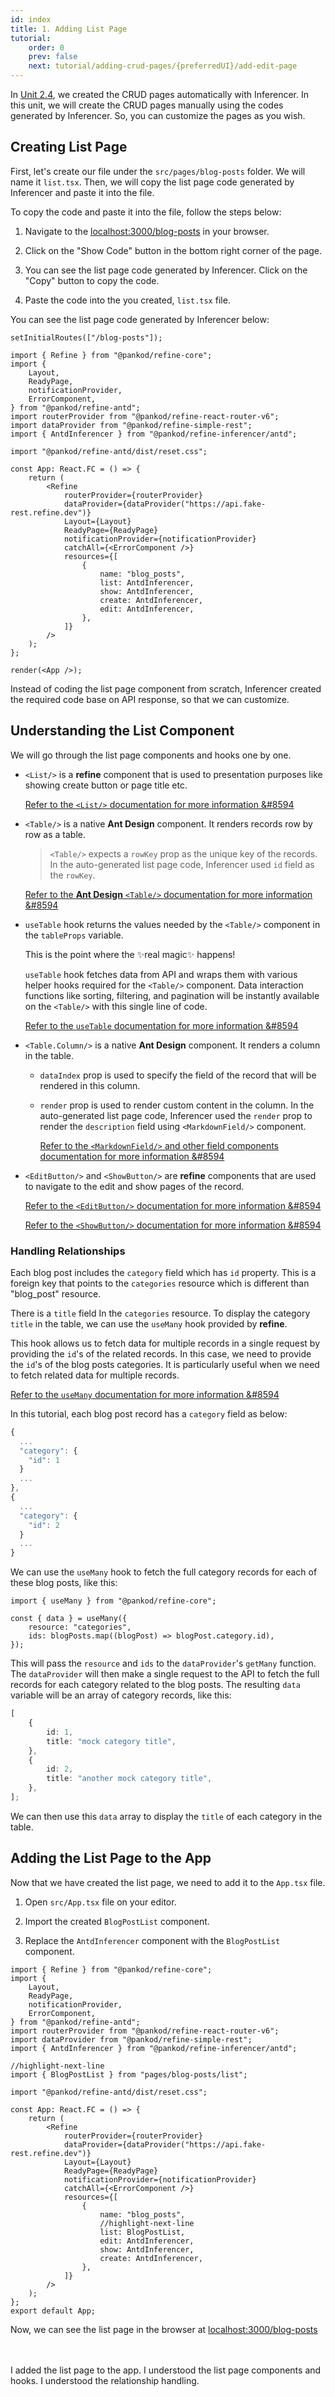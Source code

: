 ```yaml
---
id: index
title: 1. Adding List Page
tutorial:
    order: 0
    prev: false
    next: tutorial/adding-crud-pages/{preferredUI}/add-edit-page
---
```


In [Unit 2.4](/docs/tutorial/getting-started/antd/generate-crud-pages/), we created the CRUD pages automatically with Inferencer. In this unit, we will create the CRUD pages manually using the codes generated by Inferencer. So, you can customize the pages as you wish.

## Creating List Page

First, let's create our file under the `src/pages/blog-posts` folder. We will name it `list.tsx`. Then, we will copy the list page code generated by Inferencer and paste it into the file.

To copy the code and paste it into the file, follow the steps below:

1. Navigate to the <a href="http://localhost:3000/blog-posts" rel="noopener noreferrer nofollow">localhost:3000/blog-posts</a> in your browser.

2. Click on the "Show Code" button in the bottom right corner of the page.

3. You can see the list page code generated by Inferencer. Click on the "Copy" button to copy the code.

4. Paste the code into the you created, `list.tsx` file.

You can see the list page code generated by Inferencer below:

```tsx live previewOnly previewHeight=600px url=http://localhost:3000/blog-posts
setInitialRoutes(["/blog-posts"]);

import { Refine } from "@pankod/refine-core";
import {
    Layout,
    ReadyPage,
    notificationProvider,
    ErrorComponent,
} from "@pankod/refine-antd";
import routerProvider from "@pankod/refine-react-router-v6";
import dataProvider from "@pankod/refine-simple-rest";
import { AntdInferencer } from "@pankod/refine-inferencer/antd";

import "@pankod/refine-antd/dist/reset.css";

const App: React.FC = () => {
    return (
        <Refine
            routerProvider={routerProvider}
            dataProvider={dataProvider("https://api.fake-rest.refine.dev")}
            Layout={Layout}
            ReadyPage={ReadyPage}
            notificationProvider={notificationProvider}
            catchAll={<ErrorComponent />}
            resources={[
                {
                    name: "blog_posts",
                    list: AntdInferencer,
                    show: AntdInferencer,
                    create: AntdInferencer,
                    edit: AntdInferencer,
                },
            ]}
        />
    );
};

render(<App />);
```

Instead of coding the list page component from scratch, Inferencer created the required code base on API response, so that we can customize.

## Understanding the List Component

We will go through the list page components and hooks one by one.

-   `<List/>` is a **refine** component that is used to presentation purposes like showing create button or page title etc.

    [Refer to the `<List/>` documentation for more information &#8594](/docs/api-reference/antd/components/basic-views/list)

-   `<Table/>` is a native **Ant Design** component. It renders records row by row as a table.

    > `<Table/>` expects a `rowKey` prop as the unique key of the records. In the auto-generated list page code, Inferencer used `id` field as the `rowKey`.

    [Refer to the **Ant Design** `<Table/>` documentation for more information &#8594](https://ant.design/components/table/)

-   `useTable` hook returns the values needed by the `<Table/>` component in the `tableProps` variable.

    This is the point where the ✨real magic✨ happens!

    `useTable` hook fetches data from API and wraps them with various helper hooks required for the `<Table/>` component. Data interaction functions like sorting, filtering, and pagination will be instantly available on the `<Table/>` with this single line of code.

    [Refer to the `useTable` documentation for more information &#8594](/docs/api-reference/antd/hooks/table/useTable/)

-   `<Table.Column/>` is a native **Ant Design** component. It renders a column in the table.

    -   `dataIndex` prop is used to specify the field of the record that will be rendered in this column.
    -   `render` prop is used to render custom content in the column. In the auto-generated list page code, Inferencer used the `render` prop to render the `description` field using `<MarkdownField/>` component.

        [Refer to the `<MarkdownField/>` and other field components documentation for more information &#8594](/docs/api-reference/antd/components/fields/markdown/)

-   `<EditButton/>` and `<ShowButton/>` are **refine** components that are used to navigate to the edit and show pages of the record.

    [Refer to the `<EditButton/>` documentation for more information &#8594](/docs/api-reference/antd/components/buttons/edit-button/)

    [Refer to the `<ShowButton/>` documentation for more information &#8594](/docs/api-reference/antd/components/buttons/show-button/)

### Handling Relationships

Each blog post includes the `category` field which has `id` property. This is a foreign key that points to the `categories` resource which is different than "blog_post" resource.

There is a `title` field In the `categories` resource. To display the category `title` in the table, we can use the `useMany` hook provided by **refine**.

This hook allows us to fetch data for multiple records in a single request by providing the `id`'s of the related records. In this case, we need to provide the `id`'s of the blog posts categories. It is particularly useful when we need to fetch related data for multiple records.

[Refer to the `useMany` documentation for more information &#8594](/docs/api-reference/core/hooks/data/useMany/)

In this tutorial, each blog post record has a `category` field as below:

```ts title="https://api.fake-rest.refine.dev/blog_posts"
{
  ...
  "category": {
    "id": 1
  }
  ...
},
{
  ...
  "category": {
    "id": 2
  }
  ...
}
```

We can use the `useMany` hook to fetch the full category records for each of these blog posts, like this:

```tsx
import { useMany } from "@pankod/refine-core";

const { data } = useMany({
    resource: "categories",
    ids: blogPosts.map((blogPost) => blogPost.category.id),
});
```

This will pass the `resource` and `ids` to the `dataProvider`'s `getMany` function. The `dataProvider` will then make a single request to the API to fetch the full records for each category related to the blog posts. The resulting `data` variable will be an array of category records, like this:

```ts
[
    {
        id: 1,
        title: "mock category title",
    },
    {
        id: 2,
        title: "another mock category title",
    },
];
```

We can then use this `data` array to display the `title` of each category in the table.

## Adding the List Page to the App

Now that we have created the list page, we need to add it to the `App.tsx` file.

1. Open `src/App.tsx` file on your editor.

2. Import the created `BlogPostList` component.

3. Replace the `AntdInferencer` component with the `BlogPostList` component.

```tsx title="src/App.tsx"
import { Refine } from "@pankod/refine-core";
import {
    Layout,
    ReadyPage,
    notificationProvider,
    ErrorComponent,
} from "@pankod/refine-antd";
import routerProvider from "@pankod/refine-react-router-v6";
import dataProvider from "@pankod/refine-simple-rest";
import { AntdInferencer } from "@pankod/refine-inferencer/antd";

//highlight-next-line
import { BlogPostList } from "pages/blog-posts/list";

import "@pankod/refine-antd/dist/reset.css";

const App: React.FC = () => {
    return (
        <Refine
            routerProvider={routerProvider}
            dataProvider={dataProvider("https://api.fake-rest.refine.dev")}
            Layout={Layout}
            ReadyPage={ReadyPage}
            notificationProvider={notificationProvider}
            catchAll={<ErrorComponent />}
            resources={[
                {
                    name: "blog_posts",
                    //highlight-next-line
                    list: BlogPostList,
                    edit: AntdInferencer,
                    show: AntdInferencer,
                    create: AntdInferencer,
                },
            ]}
        />
    );
};
export default App;
```

Now, we can see the list page in the browser at <a href="http://localhost:3000/blog-posts" rel="noopener noreferrer nofollow">localhost:3000/blog-posts</a>

<br/>
<br/>

<Checklist>

<ChecklistItem id="add-list-page-antd">
I added the list page to the app.
</ChecklistItem>
<ChecklistItem id="add-list-page-antd-2">
I understood the list page components and hooks.
</ChecklistItem>
<ChecklistItem id="add-list-page-antd-3">
I understood the relationship handling.
</ChecklistItem>

</Checklist>
